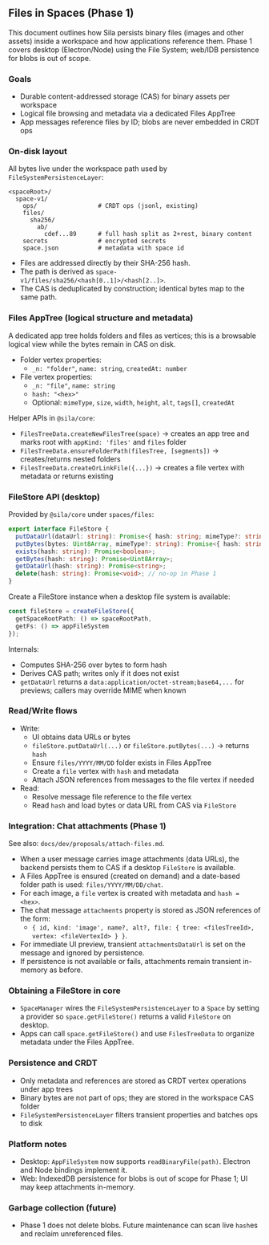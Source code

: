 ## Files in Spaces (Phase 1)

This document outlines how Sila persists binary files (images and other assets) inside a workspace and how applications reference them. Phase 1 covers desktop (Electron/Node) using the File System; web/IDB persistence for blobs is out of scope.

### Goals
- Durable content-addressed storage (CAS) for binary assets per workspace
- Logical file browsing and metadata via a dedicated Files AppTree
- App messages reference files by ID; blobs are never embedded in CRDT ops

### On-disk layout
All bytes live under the workspace path used by `FileSystemPersistenceLayer`:

```
<spaceRoot>/
  space-v1/
    ops/                 # CRDT ops (jsonl, existing)
    files/
      sha256/
        ab/
          cdef...89      # full hash split as 2+rest, binary content
    secrets              # encrypted secrets
    space.json           # metadata with space id
```

- Files are addressed directly by their SHA-256 hash.
- The path is derived as `space-v1/files/sha256/<hash[0..1]>/<hash[2..]>`.
- The CAS is deduplicated by construction; identical bytes map to the same path.

### Files AppTree (logical structure and metadata)
A dedicated app tree holds folders and files as vertices; this is a browsable logical view while the bytes remain in CAS on disk.

- Folder vertex properties:
  - `_n: "folder"`, `name: string`, `createdAt: number`
- File vertex properties:
  - `_n: "file"`, `name: string`
  - `hash: "<hex>"`
  - Optional: `mimeType`, `size`, `width`, `height`, `alt`, `tags[]`, `createdAt`

Helper APIs in `@sila/core`:
- `FilesTreeData.createNewFilesTree(space)` → creates an app tree and marks root with `appKind: 'files'` and `files` folder
- `FilesTreeData.ensureFolderPath(filesTree, [segments])` → creates/returns nested folders
- `FilesTreeData.createOrLinkFile({...})` → creates a file vertex with metadata or returns existing

### FileStore API (desktop)
Provided by `@sila/core` under `spaces/files`:

```ts
export interface FileStore {
  putDataUrl(dataUrl: string): Promise<{ hash: string; mimeType?: string; size: number }>;
  putBytes(bytes: Uint8Array, mimeType?: string): Promise<{ hash: string; size: number }>;
  exists(hash: string): Promise<boolean>;
  getBytes(hash: string): Promise<Uint8Array>;
  getDataUrl(hash: string): Promise<string>;
  delete(hash: string): Promise<void>; // no-op in Phase 1
}
```

Create a FileStore instance when a desktop file system is available:

```ts
const fileStore = createFileStore({
  getSpaceRootPath: () => spaceRootPath,
  getFs: () => appFileSystem
});
```

Internals:
- Computes SHA-256 over bytes to form hash
- Derives CAS path; writes only if it does not exist
- `getDataUrl` returns a `data:application/octet-stream;base64,...` for previews; callers may override MIME when known

### Read/Write flows
- Write:
  - UI obtains data URLs or bytes
  - `fileStore.putDataUrl(...)` or `fileStore.putBytes(...)` → returns `hash`
  - Ensure `files/YYYY/MM/DD` folder exists in Files AppTree
  - Create a `file` vertex with `hash` and metadata
  - Attach JSON references from messages to the file vertex if needed
- Read:
  - Resolve message file reference to the file vertex
  - Read `hash` and load bytes or data URL from CAS via `FileStore`

### Integration: Chat attachments (Phase 1)
See also: `docs/dev/proposals/attach-files.md`.

- When a user message carries image attachments (data URLs), the backend persists them to CAS if a desktop `FileStore` is available.
- A Files AppTree is ensured (created on demand) and a date-based folder path is used: `files/YYYY/MM/DD/chat`.
- For each image, a `file` vertex is created with metadata and `hash = <hex>`.
- The chat message `attachments` property is stored as JSON references of the form:
  - `{ id, kind: 'image', name?, alt?, file: { tree: <filesTreeId>, vertex: <fileVertexId> } }`.
- For immediate UI preview, transient `attachmentsDataUrl` is set on the message and ignored by persistence.
- If persistence is not available or fails, attachments remain transient in-memory as before.

### Obtaining a FileStore in core
- `SpaceManager` wires the `FileSystemPersistenceLayer` to a `Space` by setting a provider so `space.getFileStore()` returns a valid `FileStore` on desktop.
- Apps can call `space.getFileStore()` and use `FilesTreeData` to organize metadata under the Files AppTree.

### Persistence and CRDT
- Only metadata and references are stored as CRDT vertex operations under app trees
- Binary bytes are not part of ops; they are stored in the workspace CAS folder
- `FileSystemPersistenceLayer` filters transient properties and batches ops to disk

### Platform notes
- Desktop: `AppFileSystem` now supports `readBinaryFile(path)`. Electron and Node bindings implement it.
- Web: IndexedDB persistence for blobs is out of scope for Phase 1; UI may keep attachments in-memory.

### Garbage collection (future)
- Phase 1 does not delete blobs. Future maintenance can scan live `hash`es and reclaim unreferenced files.